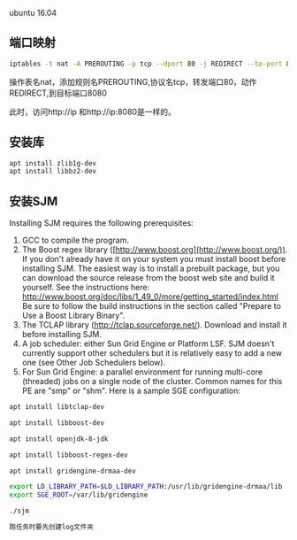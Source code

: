 ubuntu 16.04

## 端口映射
```bash
iptables -t nat -A PREROUTING -p tcp --dport 80 -j REDIRECT --to-port 8080
```

操作表名nat，添加规则名PREROUTING,协议名tcp，转发端口80，动作REDIRECT,到目标端口8080


此时，访问http://ip 和http://ip:8080是一样的。

## 安装库
```bash
apt install zlib1g-dev
apt install libbz2-dev
```


## 安装SJM
Installing SJM requires the following prerequisites:

1. GCC to compile the program.
2. The Boost regex library ([http://www.boost.org](http://www.boost.org/)). If you don't already have it on your system you must install boost before installing SJM. The easiest way is to install a prebuilt package, but you can download the source release from the boost web site and build it yourself. See the instructions here: http://www.boost.org/doc/libs/1_49_0/more/getting_started/index.html Be sure to follow the build instructions in the section called "Prepare to Use a Boost Library Binary".
3. The TCLAP library (http://tclap.sourceforge.net/). Download and install it before installing SJM.
4. A job scheduler: either Sun Grid Engine or Platform LSF. SJM doesn't currently support other schedulers but it is relatively easy to add a new one (see Other Job Schedulers below).
5. For Sun Grid Engine: a parallel environment for running multi-core (threaded) jobs on a single node of the cluster. Common names for this PE are "smp" or "shm". Here is a sample SGE configuration:



```bash
apt install libtclap-dev

apt install libboost-dev

apt install openjdk-8-jdk

apt install libboost-regex-dev

apt install gridengine-drmaa-dev

export LD_LIBRARY_PATH=$LD_LIBRARY_PATH:/usr/lib/gridengine-drmaa/lib
export SGE_ROOT=/var/lib/gridengine

./sjm

跑任务时要先创建log文件夹

```

